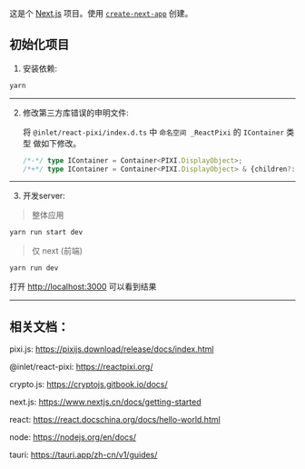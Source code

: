 这是个 [Next.js](https://nextjs.org/) 项目。使用 [`create-next-app`](https://github.com/vercel/next.js/tree/canary/packages/create-next-app) 创建。

## 初始化项目

1. 安装依赖:

```bash
yarn
```
---

2. 修改第三方库错误的申明文件:

    将 `@inlet/react-pixi/index.d.ts` 中 `命名空间 _ReactPixi` 的 `IContainer` 类型 做如下修改。

    ```typescript
    /*-*/ type IContainer = Container<PIXI.DisplayObject>;
    /*+*/ type IContainer = Container<PIXI.DisplayObject> & {children?: Container};
    ```
---

3. 开发server:

> 整体应用

```bash
yarn run start dev
```

> 仅 next (前端)

```bash
yarn run dev
```

打开 [http://localhost:3000](http://localhost:3000) 可以看到结果



---



## 相关文档：

pixi.js: <https://pixijs.download/release/docs/index.html>

@inlet/react-pixi: <https://reactpixi.org/> 

crypto.js: <https://cryptojs.gitbook.io/docs/>

next.js: <https://www.nextjs.cn/docs/getting-started>

react: <https://react.docschina.org/docs/hello-world.html>

node:  <https://nodejs.org/en/docs/>

tauri: <https://tauri.app/zh-cn/v1/guides/>